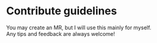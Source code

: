 # Contribute guidelines

You may create an MR, but I will use this mainly for myself. \
Any tips and feedback are always welcome!